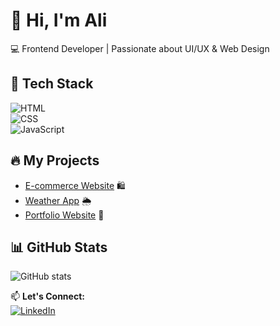 # 👋 Hi, I'm Ali  
💻 Frontend Developer | Passionate about UI/UX & Web Design  

## 🚀 Tech Stack  
![HTML](https://raw.githubusercontent.com/marwin1991/profile-technology-icons/refs/heads/main/icons/html.png)  
![CSS](https://img.shields.io/badge/CSS3-%231572B6.svg?style=for-the-badge&logo=css3&logoColor=white)  
![JavaScript](https://img.shields.io/badge/JavaScript-%23F7DF1E.svg?style=for-the-badge&logo=javascript&logoColor=black)  

## 🔥 My Projects  
- [E-commerce Website](https://github.com/AliCoder/ecommerce-project) 🛍️  
- [Weather App](https://github.com/AliCoder/weather-app) 🌦️  
- [Portfolio Website](https://github.com/AliCoder/portfolio) 💼  

## 📊 GitHub Stats  
![GitHub stats](https://github-readme-stats.vercel.app/api?username=AliCoder&show_icons=true&theme=radical)  

📫 **Let's Connect:**  
[![LinkedIn](https://img.shields.io/badge/LinkedIn-%230077B5.svg?style=for-the-badge&logo=linkedin&logoColor=white)](https://linkedin.com/in/yourprofile)  
